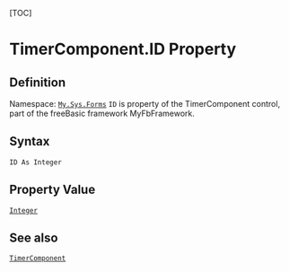 [TOC]
# TimerComponent.ID Property

## Definition
Namespace: [`My.Sys.Forms`](My.Sys.Forms.md)
`ID` is property of the TimerComponent control, part of the freeBasic framework MyFbFramework.
## Syntax
```freeBasic
ID As Integer
```
## Property Value
[`Integer`]("https://www.freebasic.net/wiki/KeyPgInteger")
## See also
[`TimerComponent`](TimerComponent.md)
